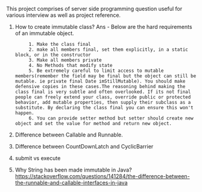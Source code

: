 This project comprises of server side programming question useful for various interview as well as project reference.



1. How to create immutable class?
Ans - 
      Below are the hard requirements of an immutable object.

			1. Make the class final
			2. make all members final, set them explicitly, in a static block, or in the constructor
			3. Make all members private
			4. No Methods that modify state
			5. Be extremely careful to limit access to mutable members(remember the field may be final but the object can still be mutable. ie private final Date imStillMutable). You should make defensive copies in these cases.The reasoning behind making the class final is very subtle and often overlooked. If its not final people can freely extend your class, override public or protected behavior, add mutable properties, then supply their subclass as a substitute. By declaring the class final you can ensure this won't happen.
			6. You can provide setter method but setter should create new object and set the value for method and return new object.
2. Difference between Callable and Runnable.
3. Difference between CountDownLatch and CyclicBarrier
4. submit vs execute
5. Why String has been made immutable in Java?
	https://stackoverflow.com/questions/141284/the-difference-between-the-runnable-and-callable-interfaces-in-java
